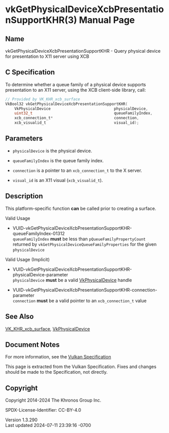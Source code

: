 # vkGetPhysicalDeviceXcbPresentationSupportKHR(3) Manual Page

## Name

vkGetPhysicalDeviceXcbPresentationSupportKHR - Query physical device for
presentation to X11 server using XCB



## <a href="#_c_specification" class="anchor"></a>C Specification

To determine whether a queue family of a physical device supports
presentation to an X11 server, using the XCB client-side library, call:

``` c
// Provided by VK_KHR_xcb_surface
VkBool32 vkGetPhysicalDeviceXcbPresentationSupportKHR(
    VkPhysicalDevice                            physicalDevice,
    uint32_t                                    queueFamilyIndex,
    xcb_connection_t*                           connection,
    xcb_visualid_t                              visual_id);
```

## <a href="#_parameters" class="anchor"></a>Parameters

- `physicalDevice` is the physical device.

- `queueFamilyIndex` is the queue family index.

- `connection` is a pointer to an `xcb_connection_t` to the X server.

- `visual_id` is an X11 visual (`xcb_visualid_t`).

## <a href="#_description" class="anchor"></a>Description

This platform-specific function **can** be called prior to creating a
surface.

Valid Usage

- <a
  href="#VUID-vkGetPhysicalDeviceXcbPresentationSupportKHR-queueFamilyIndex-01312"
  id="VUID-vkGetPhysicalDeviceXcbPresentationSupportKHR-queueFamilyIndex-01312"></a>
  VUID-vkGetPhysicalDeviceXcbPresentationSupportKHR-queueFamilyIndex-01312  
  `queueFamilyIndex` **must** be less than `pQueueFamilyPropertyCount`
  returned by `vkGetPhysicalDeviceQueueFamilyProperties` for the given
  `physicalDevice`

Valid Usage (Implicit)

- <a
  href="#VUID-vkGetPhysicalDeviceXcbPresentationSupportKHR-physicalDevice-parameter"
  id="VUID-vkGetPhysicalDeviceXcbPresentationSupportKHR-physicalDevice-parameter"></a>
  VUID-vkGetPhysicalDeviceXcbPresentationSupportKHR-physicalDevice-parameter  
  `physicalDevice` **must** be a valid
  [VkPhysicalDevice](https://registry.khronos.org/vulkan/specs/1.3-extensions/man/html/VkPhysicalDevice.html) handle

- <a
  href="#VUID-vkGetPhysicalDeviceXcbPresentationSupportKHR-connection-parameter"
  id="VUID-vkGetPhysicalDeviceXcbPresentationSupportKHR-connection-parameter"></a>
  VUID-vkGetPhysicalDeviceXcbPresentationSupportKHR-connection-parameter  
  `connection` **must** be a valid pointer to an `xcb_connection_t`
  value

## <a href="#_see_also" class="anchor"></a>See Also

[VK_KHR_xcb_surface](https://registry.khronos.org/vulkan/specs/1.3-extensions/man/html/VK_KHR_xcb_surface.html),
[VkPhysicalDevice](https://registry.khronos.org/vulkan/specs/1.3-extensions/man/html/VkPhysicalDevice.html)

## <a href="#_document_notes" class="anchor"></a>Document Notes

For more information, see the <a
href="https://registry.khronos.org/vulkan/specs/1.3-extensions/html/vkspec.html#vkGetPhysicalDeviceXcbPresentationSupportKHR"
target="_blank" rel="noopener">Vulkan Specification</a>

This page is extracted from the Vulkan Specification. Fixes and changes
should be made to the Specification, not directly.

## <a href="#_copyright" class="anchor"></a>Copyright

Copyright 2014-2024 The Khronos Group Inc.

SPDX-License-Identifier: CC-BY-4.0

Version 1.3.290  
Last updated 2024-07-11 23:39:16 -0700

